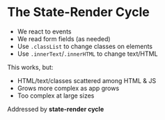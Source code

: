 # The State-Render Cycle

- We react to events
- We read form fields (as needed)
- Use `.classList` to change classes on elements
- Use `.innerText`/`.innerHTML` to change text/HTML

This works, but:
- HTML/text/classes scattered among HTML & JS
- Grows more complex as app grows
- Too complex at large sizes

Addressed by **state-render cycle**
